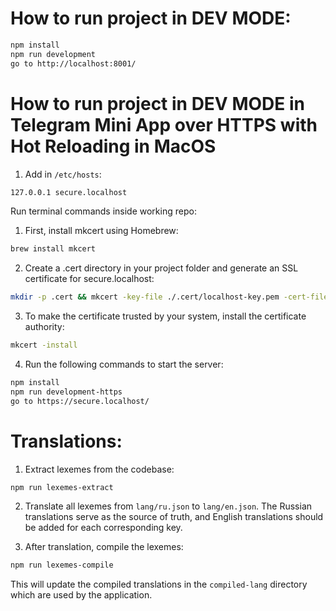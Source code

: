 # How to run project in DEV MODE:

```bash
npm install
npm run development
go to http://localhost:8001/
```

# How to run project in DEV MODE in Telegram Mini App over HTTPS with Hot Reloading in MacOS

1. Add in `/etc/hosts`:

```bash
127.0.0.1 secure.localhost
```

Run terminal commands inside working repo:

1. First, install mkcert using Homebrew:

```bash
brew install mkcert
```

2. Create a .cert directory in your project folder and generate an SSL certificate for secure.localhost:

```bash
mkdir -p .cert && mkcert -key-file ./.cert/localhost-key.pem -cert-file ./.cert/localhost.pem 'secure.localhost'
```

3. To make the certificate trusted by your system, install the certificate authority:

```bash
mkcert -install
```

4. Run the following commands to start the server:

```bash
npm install
npm run development-https
go to https://secure.localhost/
```

# Translations:

1. Extract lexemes from the codebase:

```bash
npm run lexemes-extract
```

2. Translate all lexemes from `lang/ru.json` to `lang/en.json`. The Russian translations serve as the source of truth, and English translations should be added for each corresponding key.

3. After translation, compile the lexemes:

```bash
npm run lexemes-compile
```

This will update the compiled translations in the `compiled-lang` directory which are used by the application.
